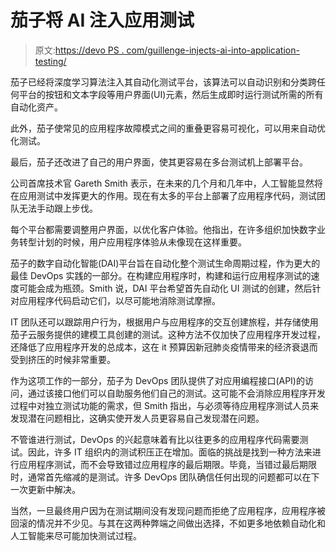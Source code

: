 # 茄子将 AI 注入应用测试

> 原文:[https://devo PS . com/guillenge-injects-ai-into-application-testing/](https://devops.com/eggplant-injects-ai-into-application-testing/)

茄子已经将深度学习算法注入其自动化测试平台，该算法可以自动识别和分类跨任何平台的按钮和文本字段等用户界面(UI)元素，然后生成即时运行测试所需的所有自动化资产。

此外，茄子使常见的应用程序故障模式之间的重叠更容易可视化，可以用来自动优化测试。

最后，茄子还改进了自己的用户界面，使其更容易在多台测试机上部署平台。

公司首席技术官 Gareth Smith 表示，在未来的几个月和几年中，人工智能显然将在应用测试中发挥更大的作用。现在有太多的平台上部署了应用程序代码，测试团队无法手动跟上步伐。

每个平台都需要调整用户界面，以优化客户体验。他指出，在许多组织加快数字业务转型计划的时候，用户应用程序体验从未像现在这样重要。

茄子的数字自动化智能(DAI)平台旨在自动化整个测试生命周期过程，作为更大的最佳 DevOps 实践的一部分。在构建应用程序时，构建和运行应用程序测试的速度可能会成为瓶颈。Smith 说，DAI 平台希望首先自动化 UI 测试的创建，然后针对应用程序代码启动它们，以尽可能地消除测试摩擦。

IT 团队还可以跟踪用户行为，根据用户与应用程序的交互创建旅程，并存储使用茄子云服务提供的建模工具创建的测试。这种方法不仅加快了应用程序开发过程，还降低了应用程序开发的总成本，这在 it 预算因新冠肺炎疫情带来的经济衰退而受到挤压的时候非常重要。

作为这项工作的一部分，茄子为 DevOps 团队提供了对应用编程接口(API)的访问，通过该接口他们可以自助服务他们自己的测试。这可能不会消除应用程序开发过程中对独立测试功能的需求，但 Smith 指出，与必须等待应用程序测试人员来发现潜在问题相比，这确实使开发人员更容易自己发现潜在问题。

不管谁进行测试，DevOps 的兴起意味着有比以往更多的应用程序代码需要测试。因此，许多 IT 组织内的测试积压正在增加。面临的挑战是找到一种方法来进行应用程序测试，而不会导致错过应用程序的最后期限。毕竟，当错过最后期限时，通常首先缩减的是测试。许多 DevOps 团队确信任何出现的问题都可以在下一次更新中解决。

当然，一旦最终用户因为在测试期间没有发现问题而拒绝了应用程序，应用程序被回滚的情况并不少见。与其在这两种弊端之间做出选择，不如更多地依赖自动化和人工智能来尽可能加快测试过程。